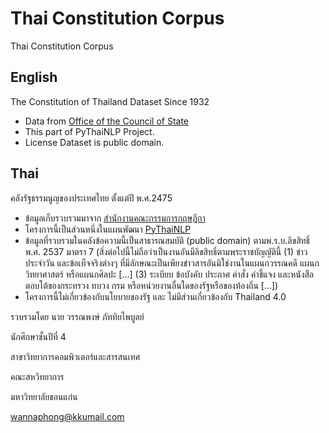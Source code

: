 # Thai Constitution Corpus
Thai Constitution Corpus

## English

The Constitution of Thailand Dataset Since 1932

- Data from [Office of the Council of State](http://www.krisdika.go.th)
- This part of PyThaiNLP Project.
- License Dataset is public domain.

## Thai

คลังรัฐธรรมนูญของประเทศไทย ตั้งแต่ปี พ.ศ.2475

- ข้อมูลเก็บรวบรวมมาจาก [สำนักงานคณะกรรมการกฤษฎีกา](http://www.krisdika.go.th)
- โครงการนี้เป็นส่วนหนึ่งในแผนพัฒนา [PyThaiNLP](https://github.com/PyThaiNLP/)
- ข้อมูลที่รวบรวมในคลังข้อความนี้เป็นสาธารณสมบัติ (public domain) ตามพ.ร.บ.ลิขสิทธิ์ พ.ศ. 2537 มาตรา 7 (สิ่งต่อไปนี้ไม่ถือว่าเป็นงานอันมีลิขสิทธิ์ตามพระราชบัญญัตินี้ (1) ข่าวประจำวัน และข้อเท็จจริงต่างๆ ที่มีลักษณะเป็นเพียงข่าวสารอันมิใช่งานในแผนกวรรณคดี แผนกวิทยาศาสตร์ หรือแผนกศิลปะ [...] (3) ระเบียบ ข้อบังคับ ประกาศ คำสั่ง คำชี้แจง และหนังสือตอบโต้ของกระทรวง ทบวง กรม หรือหน่วยงานอื่นใดของรัฐหรือของท้องถิ่น [...])
- โครงการนี้ไม่เกี่ยวข้องกับนโยบายของรัฐ และ ไม่มีส่วนเกี่ยวข้องกับ Thailand 4.0

รวบรวมโดย นาย วรรณพงษ์ ภัททิยไพบูลย์

นักศึกษาชั้นปีที่ 4

สาขาวิทยาการคอมพิวเตอร์และสารสนเทศ

คณะสหวิทยาการ

มหาวิทยาลัยขอนแก่น

wannaphong@kkumail.com
